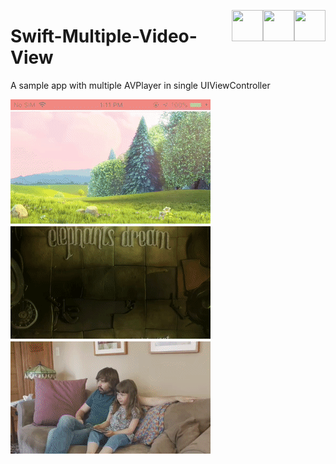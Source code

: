  
 [<img align="right" src="https://cdn.jsdelivr.net/npm/simple-icons@latest/icons/instagram.svg" width="50" height="50" />](http://www.instagram.com/gajjartejas)
 [<img align="right" src="https://cdn.jsdelivr.net/npm/simple-icons@latest/icons/twitter.svg" width="50" height="50" />](http://www.twitter.com/gajjartejas)
 [<img align="right" src="https://cdn.jsdelivr.net/npm/simple-icons@latest/icons/reddit.svg" width="50" height="50" />](http://www.reddit.com/u/gajjartejas)

# Swift-Multiple-Video-View
A sample app with multiple AVPlayer in single UIViewController

![Alt Text](https://raw.githubusercontent.com/gajjartejas/Swift-Multiple-Video-View/master/sample.gif)

